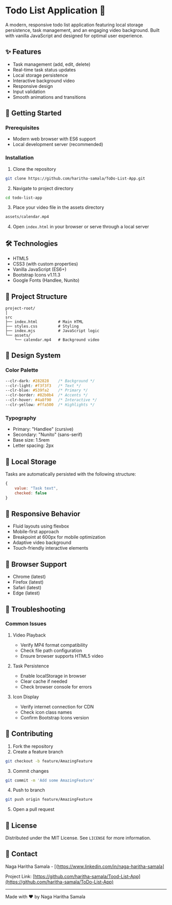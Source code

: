 # Todo List Application 📝

A modern, responsive todo list application featuring local storage persistence, task management, and an engaging video background. Built with vanilla JavaScript and designed for optimal user experience.

## ✨ Features

- Task management (add, edit, delete)
- Real-time task status updates
- Local storage persistence
- Interactive background video
- Responsive design
- Input validation
- Smooth animations and transitions

## 🚀 Getting Started

### Prerequisites

- Modern web browser with ES6 support
- Local development server (recommended)

### Installation

1. Clone the repository

```bash
git clone https://github.com/haritha-samala/ToDo-List-App.git
```

2. Navigate to project directory

```bash
cd todo-list-app
```

3. Place your video file in the assets directory

```bash
assets/calendar.mp4
```

4. Open `index.html` in your browser or serve through a local server

## 🛠️ Technologies

- HTML5
- CSS3 (with custom properties)
- Vanilla JavaScript (ES6+)
- Bootstrap Icons v1.11.3
- Google Fonts (Handlee, Nunito)

## 📁 Project Structure

```
project-root/
│
src
├── index.html         # Main HTML
├── styles.css         # Styling
├── index.mjs          # JavaScript logic
└── assets/
    └── calendar.mp4   # Background video
```

## 🎨 Design System

### Color Palette

```css
--clr-dark: #282828    /* Background */
--clr-light: #f3f3f3   /* Text */
--clr-blue: #539fa2    /* Primary */
--clr-border: #82b0b4  /* Accents */
--clr-hover: #4a8f90   /* Interactive */
--clr-yellow: #ffa500  /* Highlights */
```

### Typography

- Primary: "Handlee" (cursive)
- Secondary: "Nunito" (sans-serif)
- Base size: 1.5rem
- Letter spacing: 2px

## 💾 Local Storage

Tasks are automatically persisted with the following structure:

```javascript
{
    value: "Task text",
    checked: false
}
```

## 📱 Responsive Behavior

- Fluid layouts using flexbox
- Mobile-first approach
- Breakpoint at 600px for mobile optimization
- Adaptive video background
- Touch-friendly interactive elements

## 🔧 Browser Support

- Chrome (latest)
- Firefox (latest)
- Safari (latest)
- Edge (latest)

## 🐛 Troubleshooting

### Common Issues

1. Video Playback

   - Verify MP4 format compatibility
   - Check file path configuration
   - Ensure browser supports HTML5 video

2. Task Persistence

   - Enable localStorage in browser
   - Clear cache if needed
   - Check browser console for errors

3. Icon Display
   - Verify internet connection for CDN
   - Check icon class names
   - Confirm Bootstrap Icons version

## 🤝 Contributing

1. Fork the repository
2. Create a feature branch

```bash
git checkout -b feature/AmazingFeature
```

3. Commit changes

```bash
git commit -m 'Add some AmazingFeature'
```

4. Push to branch

```bash
git push origin feature/AmazingFeature
```

5. Open a pull request

## 📄 License

Distributed under the MIT License. See `LICENSE` for more information.

## 📧 Contact

Naga Haritha Samala - [(https://www.linkedin.com/in/naga-haritha-samala]

Project Link: [https://github.com/haritha-samala/Tood-List-App](https://github.com/haritha-samala/ToDo-List-App)

---

Made with ❤️ by Naga Haritha Samala
